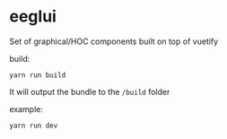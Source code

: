 # eeglui
Set of graphical/HOC components built on top of vuetify 

build:
```
yarn run build
```
It will output the bundle to the `/build` folder

example:
```
yarn run dev
```
